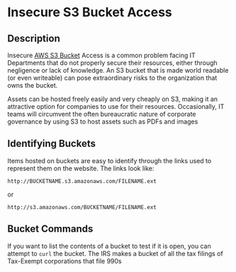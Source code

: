 # Insecure S3 Bucket Access
## Description
Insecure [AWS S3 Bucket](https://aws.amazon.com/s3/) Access is a common problem facing IT Departments that do not properly secure their resources, either through negligence or lack of knowledge. An S3 bucket that is made world readable (or even writeable) can pose extraordinary risks to the organization that owns the bucket.

Assets can be hosted freely easily and very cheaply on S3, making it an attractive option for companies to use for their resources. Occasionally, IT teams will circumvent the often bureaucratic nature of corporate governance by using S3 to host assets such as PDFs and images

## Identifying Buckets
Items hosted on buckets are easy to identify through the links used to represent them on the website. The links look like:

`http://BUCKETNAME.s3.amazonaws.com/FILENAME.ext` 

or

`http://s3.amazonaws.com/BUCKETNAME/FILENAME.ext`

## Bucket Commands
If you want to list the contents of a bucket to test if it is open, you can attempt to `curl` the bucket. The IRS makes a bucket of all the tax filings of Tax-Exempt corporations that file 990s